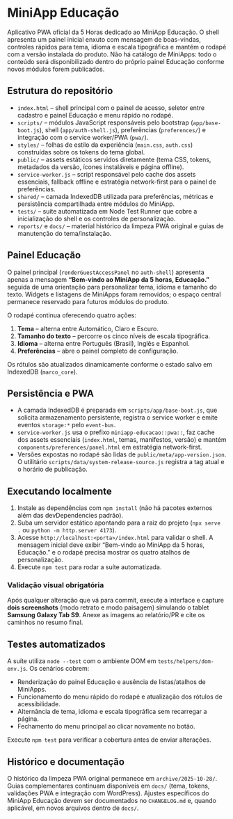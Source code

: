 # MiniApp Educação

Aplicativo PWA oficial da 5 Horas dedicado ao MiniApp Educação. O shell apresenta um painel inicial enxuto com mensagem de boas-vindas, controles rápidos para tema, idioma e escala tipográfica e mantém o rodapé com a versão instalada do produto. Não há catálogo de MiniApps: todo o conteúdo será disponibilizado dentro do próprio painel Educação conforme novos módulos forem publicados.

## Estrutura do repositório

- `index.html` – shell principal com o painel de acesso, seletor entre cadastro e painel Educação e menu rápido no rodapé.
- `scripts/` – módulos JavaScript responsáveis pelo bootstrap (`app/base-boot.js`), shell (`app/auth-shell.js`), preferências (`preferences/`) e integração com o service worker/PWA (`pwa/`).
- `styles/` – folhas de estilo da experiência (`main.css`, `auth.css`) construídas sobre os tokens do tema global.
- `public/` – assets estáticos servidos diretamente (tema CSS, tokens, metadados da versão, ícones instaláveis e página offline).
- `service-worker.js` – script responsável pelo cache dos assets essenciais, fallback offline e estratégia network-first para o painel de preferências.
- `shared/` – camada IndexedDB utilizada para preferências, métricas e persistência compartilhada entre módulos do MiniApp.
- `tests/` – suíte automatizada em Node Test Runner que cobre a inicialização do shell e os controles de personalização.
- `reports/` e `docs/` – material histórico da limpeza PWA original e guias de manutenção do tema/instalação.

## Painel Educação

O painel principal (`renderGuestAccessPanel` no `auth-shell`) apresenta apenas a mensagem **“Bem-vindo ao MiniApp da 5 horas, Educação.”** seguida de uma orientação para personalizar tema, idioma e tamanho do texto. Widgets e listagens de MiniApps foram removidos; o espaço central permanece reservado para futuros módulos do produto.

O rodapé continua oferecendo quatro ações:

1. **Tema** – alterna entre Automático, Claro e Escuro.
2. **Tamanho do texto** – percorre os cinco níveis de escala tipográfica.
3. **Idioma** – alterna entre Português (Brasil), Inglês e Espanhol.
4. **Preferências** – abre o painel completo de configuração.

Os rótulos são atualizados dinamicamente conforme o estado salvo em IndexedDB (`marco_core`).

## Persistência e PWA

- A camada IndexedDB é preparada em `scripts/app/base-boot.js`, que solicita armazenamento persistente, registra o service worker e emite eventos `storage:*` pelo `event-bus`.
- `service-worker.js` usa o prefixo `miniapp-educacao::pwa::`, faz cache dos assets essenciais (`index.html`, temas, manifestos, versão) e mantém `components/preferences/panel.html` em estratégia network-first.
- Versões expostas no rodapé são lidas de `public/meta/app-version.json`. O utilitário `scripts/data/system-release-source.js` registra a tag atual e o horário de publicação.

## Executando localmente

1. Instale as dependências com `npm install` (não há pacotes externos além das devDependencies padrão).
2. Suba um servidor estático apontando para a raiz do projeto (`npx serve .` ou `python -m http.server 4173`).
3. Acesse `http://localhost:<porta>/index.html` para validar o shell. A mensagem inicial deve exibir “Bem-vindo ao MiniApp da 5 horas, Educação.” e o rodapé precisa mostrar os quatro atalhos de personalização.
4. Execute `npm test` para rodar a suíte automatizada.

### Validação visual obrigatória

Após qualquer alteração que vá para commit, execute a interface e capture **dois screenshots** (modo retrato e modo paisagem) simulando o tablet **Samsung Galaxy Tab S9**. Anexe as imagens ao relatório/PR e cite os caminhos no resumo final.

## Testes automatizados

A suíte utiliza `node --test` com o ambiente DOM em `tests/helpers/dom-env.js`. Os cenários cobrem:

- Renderização do painel Educação e ausência de listas/atalhos de MiniApps.
- Funcionamento do menu rápido do rodapé e atualização dos rótulos de acessibilidade.
- Alternância de tema, idioma e escala tipográfica sem recarregar a página.
- Fechamento do menu principal ao clicar novamente no botão.

Execute `npm test` para verificar a cobertura antes de enviar alterações.

## Histórico e documentação

O histórico da limpeza PWA original permanece em `archive/2025-10-28/`. Guias complementares continuam disponíveis em `docs/` (tema, tokens, validações PWA e integração com WordPress). Ajustes específicos do MiniApp Educação devem ser documentados no `CHANGELOG.md` e, quando aplicável, em novos arquivos dentro de `docs/`.

